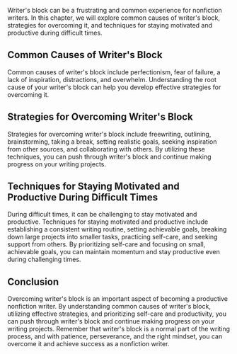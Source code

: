 
Writer's block can be a frustrating and common experience for nonfiction writers. In this chapter, we will explore common causes of writer's block, strategies for overcoming it, and techniques for staying motivated and productive during difficult times.

Common Causes of Writer's Block
-------------------------------

Common causes of writer's block include perfectionism, fear of failure, a lack of inspiration, distractions, and overwhelm. Understanding the root cause of your writer's block can help you develop effective strategies for overcoming it.

Strategies for Overcoming Writer's Block
----------------------------------------

Strategies for overcoming writer's block include freewriting, outlining, brainstorming, taking a break, setting realistic goals, seeking inspiration from other sources, and collaborating with others. By utilizing these techniques, you can push through writer's block and continue making progress on your writing projects.

Techniques for Staying Motivated and Productive During Difficult Times
----------------------------------------------------------------------

During difficult times, it can be challenging to stay motivated and productive. Techniques for staying motivated and productive include establishing a consistent writing routine, setting achievable goals, breaking down large projects into smaller tasks, practicing self-care, and seeking support from others. By prioritizing self-care and focusing on small, achievable goals, you can maintain momentum and stay productive even during challenging times.

Conclusion
----------

Overcoming writer's block is an important aspect of becoming a productive nonfiction writer. By understanding common causes of writer's block, utilizing effective strategies, and prioritizing self-care and productivity, you can push through writer's block and continue making progress on your writing projects. Remember that writer's block is a normal part of the writing process, and with patience, perseverance, and the right mindset, you can overcome it and achieve success as a nonfiction writer.
